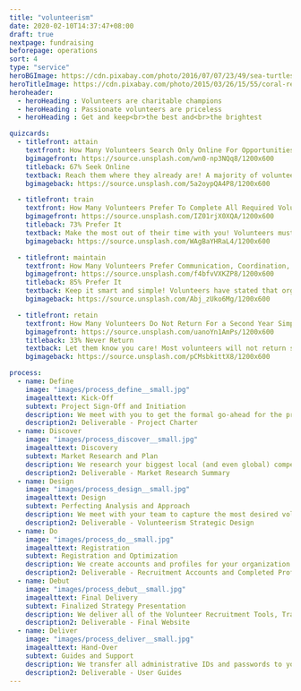 ```yaml
---
title: "volunteerism"
date: 2020-02-10T14:37:47+08:00
draft: true
nextpage: fundraising
beforepage: operations 
sort: 4
type: "service"
heroBGImage: https://cdn.pixabay.com/photo/2016/07/07/23/49/sea-turtles-1503461_1280.jpg
heroTitleImage: https://cdn.pixabay.com/photo/2015/03/26/15/55/coral-reef-692957_1280.jpg
heroheader:
  - heroHeading : Volunteers are charitable champions
  - heroHeading : Passionate volunteers are priceless
  - heroHeading : Get and keep<br>the best and<br>the brightest

quizcards:
  - titlefront: attain
    textfront: How Many Volunteers Search Only Online For Opportunities Around The World?
    bgimagefront: https://source.unsplash.com/wn0-np3NQq8/1200x600
    titleback: 67% Seek Online
    textback: Reach them where they already are! A majority of volunteers now search for opportunities only on known Volunteer Portals, Social Media, and Google.<br><br>We work with you to fully capture your volunteer requirements, create attractive profiles on all major Portals, guide you on how to best frame volunteer requests, and ensure that all your Social Media accounts fully display your volunteer needs. This ensures that you receive the maximum number of applicants needed.
    bgimageback: https://source.unsplash.com/5a2oypQA4P8/1200x600

  - titlefront: train
    textfront: How Many Volunteers Prefer To Complete All Required Volunteer Orientations and Training Online?
    bgimagefront: https://source.unsplash.com/IZ01rjX0XQA/1200x600
    titleback: 73% Prefer It
    textback: Make the most out of their time with you! Volunteers must go through training but most organizations require them to attend that training in-person, which is NOT preferred by the volunteer.<br><br>We work with you to capture all of the information the volunteers need to know and create amazing training programs that can be shared with your volunteers prior to their start of service. This vastly increases your flexibility, quality control, scalability, and cost-savings.
    bgimageback: https://source.unsplash.com/WAgBaYHRaL4/1200x600

  - titlefront: maintain
    textfront: How Many Volunteers Prefer Communication, Coordination, And Organization To Be Managed Online?
    bgimagefront: https://source.unsplash.com/f4bfvVXKZP8/1200x600
    titleback: 85% Prefer It
    textback: Keep it smart and simple! Volunteers have stated that organizing online makes communication easier and saves them time, while organizations have stated that it gets more volunteers to events and saves them money.<br><br>We are fully aware of the key information volunteers want to know prior to starting their service for them to perform well. We work with you to create communication plans that your team can use to coordinate volunteers before and during their service.
    bgimageback: https://source.unsplash.com/Abj_zUko6Mg/1200x600

  - titlefront: retain
    textfront: How Many Volunteers Do Not Return For a Second Year Simply Due To A Lack Of An Adequate Follow-Up?
    bgimagefront: https://source.unsplash.com/uanoYn1AmPs/1200x600
    titleback: 33% Never Return
    textback: Let them know you care! Most volunteers will not return simply due to bad, or even worse, no follow-up communication to thank them, ask them for feedback, and generally keep them engaged.<br><br>We prioritize retention most. Returning volunteers provide incredible cost-savings, making this key for any organization. We provide you with guidelines and templates on how to reach out to volunteers, perform key Impact Assessments, and keep volunteers engaged until their return.
    bgimageback: https://source.unsplash.com/pCMsbkittX8/1200x600

process:
  - name: Define
    image: "images/process_define__small.jpg"
    imagealttext: Kick-Off
    subtext: Project Sign-Off and Initiation
    description: We meet with you to get the formal go-ahead for the project. Then we meet with your team to understand exactly what your volunteerism goals are and plan how we get you to those goals from where you are right now.
    description2: Deliverable - Project Charter
  - name: Discover
    image: "images/process_discover__small.jpg"
    imagealttext: Discovery
    subtext: Market Research and Plan
    description: We research your biggest local (and even global) competitors and understand what volunteer recruitment, training, coordination, and retention strategies are working for them. Then we plan how to make those strategies work even better for you.
    description2: Deliverable - Market Research Summary
  - name: Design
    image: "images/process_design__small.jpg"
    imagealttext: Design
    subtext: Perfecting Analysis and Approach 
    description: We meet with your team to capture the most desired volunteerism strategies you already have and want to have. We then present the initial strategic outlines, with a high-level description of all key tips, tools, and techniques. Once you agree to the approach, we work closely with your team to finalize the overall strategic design.
    description2: Deliverable - Volunteerism Strategic Design
  - name: Do
    image: "images/process_do__small.jpg"
    imagealttext: Registration
    subtext: Registration and Optimization
    description: We create accounts and profiles for your organization on all the major Volunteer Recruitment Portals. We also review and edit your existing Social Media accounts to ensure that all volunteer requirements are captured and updated there regularly.
    description2: Deliverable - Recruitment Accounts and Completed Profiles
  - name: Debut
    image: "images/process_debut__small.jpg"
    imagealttext: Final Delivery
    subtext: Finalized Strategy Presentation
    description: We deliver all of the Volunteer Recruitment Tools, Training Guides, Coordination Systems, and Retention Communication Templates, walking you and your team through all of the strategic decisions. Then, with your feedback, we integrate any changes you may wish to make and complete all remaining technical tasks.
    description2: Deliverable - Final Website
  - name: Deliver
    image: "images/process_deliver__small.jpg"
    imagealttext: Hand-Over
    subtext: Guides and Support
    description: We transfer all administrative IDs and passwords to you and provide excellent user guides to help your staff take over the administrative tasks of making sure your Recruitment Portals and Social Media profiles stay current after we hand them over. But that is not the end though as we will provide you with ongoing support and will assist with any questions or guidance you may seek in the future.
    description2: Deliverable - User Guides
---
```

